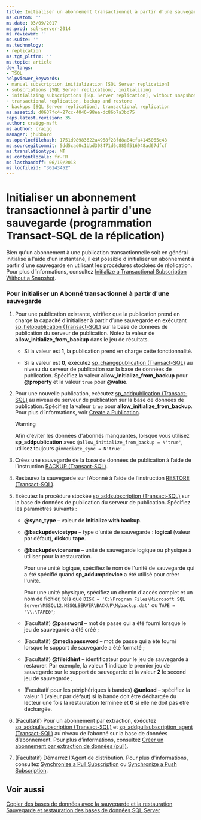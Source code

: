 ```yaml
---
title: Initialiser un abonnement transactionnel à partir d’une sauvegarde (programmation Transact-SQL de la réplication) | Documents Microsoft
ms.custom: ''
ms.date: 03/09/2017
ms.prod: sql-server-2014
ms.reviewer: ''
ms.suite: ''
ms.technology:
- replication
ms.tgt_pltfrm: ''
ms.topic: article
dev_langs:
- TSQL
helpviewer_keywords:
- manual subscription initialization [SQL Server replication]
- subscriptions [SQL Server replication], initializing
- initializing subscriptions [SQL Server replication], without snapshots
- transactional replication, backup and restore
- backups [SQL Server replication], transactional replication
ms.assetid: d0637fc4-27cc-4046-98ea-dc86b7a3bd75
caps.latest.revision: 35
author: craigg-msft
ms.author: craigg
manager: jhubbard
ms.openlocfilehash: 1751d98983622a4968f28fd8a84cfa4145065c48
ms.sourcegitcommit: 5dd5cad0c1bbd308471d6c885f516948ad67dfcf
ms.translationtype: MT
ms.contentlocale: fr-FR
ms.lasthandoff: 06/19/2018
ms.locfileid: "36143452"
---
```

# <a name="initialize-a-transactional-subscription-from-a-backup-replication-transact-sql-programming"></a>Initialiser un abonnement transactionnel à partir d'une sauvegarde (programmation Transact-SQL de la réplication)
  Bien qu'un abonnement à une publication transactionnelle soit en général initialisé à l'aide d'un instantané, il est possible d'initialiser un abonnement à partir d'une sauvegarde en utilisant les procédures stockées de réplication. Pour plus d’informations, consultez [Initialize a Transactional Subscription Without a Snapshot](initialize-a-transactional-subscription-without-a-snapshot.md).  
  
### <a name="to-initialize-a-transactional-subscriber-from-a-backup"></a>Pour initialiser un Abonné transactionnel à partir d'une sauvegarde  
  
1.  Pour une publication existante, vérifiez que la publication prend en charge la capacité d’initialiser à partir d’une sauvegarde en exécutant [sp_helppublication &#40;Transact-SQL&#41;](/sql/relational-databases/system-stored-procedures/sp-helppublication-transact-sql) sur la base de données de publication du serveur de publication. Notez la valeur de **allow_initialize_from_backup** dans le jeu de résultats.  
  
    -   Si la valeur est **1**, la publication prend en charge cette fonctionnalité.  
  
    -   Si la valeur est **0**, exécutez [sp_changepublication &#40;Transact-SQL&#41;](/sql/relational-databases/system-stored-procedures/sp-changepublication-transact-sql) au niveau du serveur de publication sur la base de données de publication. Spécifiez la valeur **allow_initialize_from_backup** pour **@property** et la valeur `true` pour **@value**.  
  
2.  Pour une nouvelle publication, exécutez [sp_addpublication &#40;Transact-SQL&#41;](/sql/relational-databases/system-stored-procedures/sp-addpublication-transact-sql) au niveau du serveur de publication sur la base de données de publication. Spécifiez la valeur `true` pour **allow_initialize_from_backup**. Pour plus d’informations, voir [Create a Publication](publish/create-a-publication.md).  
  
    > [!WARNING]  
    >  Afin d'éviter les données d'abonnés manquantes, lorsque vous utilisez **sp_addpublication** avec `@allow_initialize_from_backup = N'true'`, utilisez toujours `@immediate_sync = N'true'`.  
  
3.  Créez une sauvegarde de la base de données de publication à l’aide de l’instruction [BACKUP &#40;Transact-SQL&#41;](/sql/t-sql/statements/backup-transact-sql).  
  
4.  Restaurez la sauvegarde sur l’Abonné à l’aide de l’instruction [RESTORE &#40;Transact-SQL&#41;](/sql/t-sql/statements/restore-statements-transact-sql).  
  
5.  Exécutez la procédure stockée [sp_addsubscription &#40;Transact-SQL&#41;](/sql/relational-databases/system-stored-procedures/sp-addsubscription-transact-sql) sur la base de données de publication du serveur de publication. Spécifiez les paramètres suivants :  
  
    -   **@sync_type** – valeur de **initialize with backup**.  
  
    -   **@backupdevicetype** – type d'unité de sauvegarde : **logical** (valeur par défaut), **disk**ou **tape**.  
  
    -   **@backupdevicename** – unité de sauvegarde logique ou physique à utiliser pour la restauration.  
  
         Pour une unité logique, spécifiez le nom de l'unité de sauvegarde qui a été spécifié quand **sp_addumpdevice** a été utilisé pour créer l'unité.  
  
         Pour une unité physique, spécifiez un chemin d'accès complet et un nom de fichier, tels que `DISK = 'C:\Program Files\Microsoft SQL Server\MSSQL12.MSSQLSERVER\BACKUP\Mybackup.dat'` ou `TAPE = '\\.\TAPE0'`;  
  
    -   (Facultatif) **@password** – mot de passe qui a été fourni lorsque le jeu de sauvegarde a été créé ;  
  
    -   (Facultatif) **@mediapassword** – mot de passe qui a été fourni lorsque le support de sauvegarde a été formaté ;  
  
    -   (Facultatif) **@fileidhint** – identificateur pour le jeu de sauvegarde à restaurer. Par exemple, la valeur **1** indique le premier jeu de sauvegarde sur le support de sauvegarde et la valeur **2** le second jeu de sauvegarde ;  
  
    -   (Facultatif pour les périphériques à bandes) **@unload** – spécifiez la valeur **1** (valeur par défaut) si la bande doit être déchargée du lecteur une fois la restauration terminée et **0** si elle ne doit pas être déchargée.  
  
6.  (Facultatif) Pour un abonnement par extraction, exécutez [sp_addpullsubscription &#40;Transact-SQL&#41;](/sql/relational-databases/system-stored-procedures/sp-addpullsubscription-transact-sql) et [sp_addpullsubscription_agent &#40;Transact-SQL&#41;](/sql/relational-databases/system-stored-procedures/sp-addpullsubscription-agent-transact-sql) au niveau de l’abonné sur la base de données d’abonnement. Pour plus d’informations, consultez [Créer un abonnement par extraction de données (pull)](create-a-pull-subscription.md).  
  
7.  (Facultatif) Démarrez l'Agent de distribution. Pour plus d'informations, consultez [Synchronize a Pull Subscription](synchronize-a-pull-subscription.md) ou [Synchronize a Push Subscription](synchronize-a-push-subscription.md).  
  
## <a name="see-also"></a>Voir aussi  
 [Copier des bases de données avec la sauvegarde et la restauration](../databases/copy-databases-with-backup-and-restore.md)   
 [Sauvegarde et restauration des bases de données SQL Server](../backup-restore/back-up-and-restore-of-sql-server-databases.md)  
  
  
